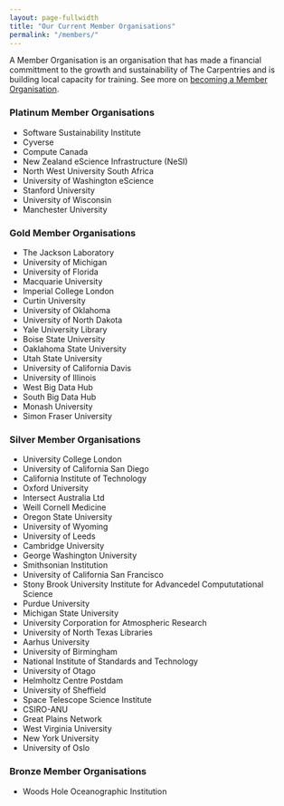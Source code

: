 ```yaml
---
layout: page-fullwidth
title: "Our Current Member Organisations"
permalink: "/members/"
---
```


A Member Organisation is an organisation that has made a financial committment to
the growth and sustainability of The Carpentries and is building local capacity for training. See more on [becoming a Member Organisation](../membership/).

### Platinum Member Organisations

 - Software Sustainability Institute
 - Cyverse
 - Compute Canada
 - New Zealand eScience Infrastructure (NeSI)
 - North West University South Africa
 - University of Washington eScience
 - Stanford University
 - University of Wisconsin
 - Manchester University


### Gold Member Organisations

 - The Jackson Laboratory
 - University of Michigan
 - University of Florida
 - Macquarie University
 - Imperial College London
 - Curtin University
 - University of Oklahoma
 - University of North Dakota
 - Yale University Library
 - Boise State University
 - Oaklahoma State University
 - Utah State University
 - University of California Davis
 - University of Illinois
 - West Big Data Hub
 - South Big Data Hub
 - Monash University
 - Simon Fraser University


### Silver Member Organisations

 - University College London
 - University of California San Diego
 - California Institute of Technology
 - Oxford University
 - Intersect Australia Ltd
 - Weill Cornell Medicine
 - Oregon State University
 - University of Wyoming
 - University of Leeds
 - Cambridge University
 - George Washington University
 - Smithsonian Institution
 - University of California San Francisco
 - Stony Brook University Institute for Advancedel Compututational Science
 - Purdue University
 - Michigan State University
 - University Corporation for Atmospheric Research
 - University of North Texas Libraries
 - Aarhus University
 - University of Birmingham
 - National Institute of Standards and Technology
 - University of Otago
 - Helmholtz Centre Postdam
 - University of Sheffield
 - Space Telescope Science Institute
 - CSIRO-ANU
 - Great Plains Network
 - West Virginia University
 - New York University
 - University of Oslo

 ### Bronze Member Organisations  
 
 - Woods Hole Oceanographic Institution
